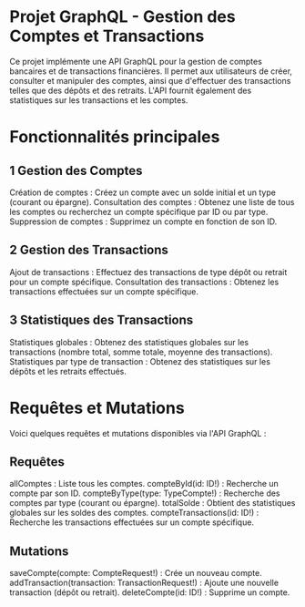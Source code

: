 # Projet GraphQL - Gestion des Comptes et Transactions
Ce projet implémente une API GraphQL pour la gestion de comptes bancaires et de transactions financières. Il permet aux utilisateurs de créer, consulter et manipuler des comptes, ainsi que d'effectuer des transactions telles que des dépôts et des retraits. L'API fournit également des statistiques sur les transactions et les comptes.

# Fonctionnalités principales
## 1 Gestion des Comptes
Création de comptes : Créez un compte avec un solde initial et un type (courant ou épargne).
Consultation des comptes : Obtenez une liste de tous les comptes ou recherchez un compte spécifique par ID ou par type.
Suppression de comptes : Supprimez un compte en fonction de son ID.
## 2 Gestion des Transactions
Ajout de transactions : Effectuez des transactions de type dépôt ou retrait pour un compte spécifique.
Consultation des transactions : Obtenez les transactions effectuées sur un compte spécifique.
## 3 Statistiques des Transactions
Statistiques globales : Obtenez des statistiques globales sur les transactions (nombre total, somme totale, moyenne des transactions).
Statistiques par type de transaction : Obtenez des statistiques sur les dépôts et les retraits effectués.

# Requêtes et Mutations
Voici quelques requêtes et mutations disponibles via l'API GraphQL :

## Requêtes
allComptes : Liste tous les comptes.
compteById(id: ID!) : Recherche un compte par son ID.
compteByType(type: TypeCompte!) : Recherche des comptes par type (courant ou épargne).
totalSolde : Obtient des statistiques globales sur les soldes des comptes.
compteTransactions(id: ID!) : Recherche les transactions effectuées sur un compte spécifique.
## Mutations
saveCompte(compte: CompteRequest!) : Crée un nouveau compte.
addTransaction(transaction: TransactionRequest!) : Ajoute une nouvelle transaction (dépôt ou retrait).
deleteCompte(id: ID!) : Supprime un compte.
